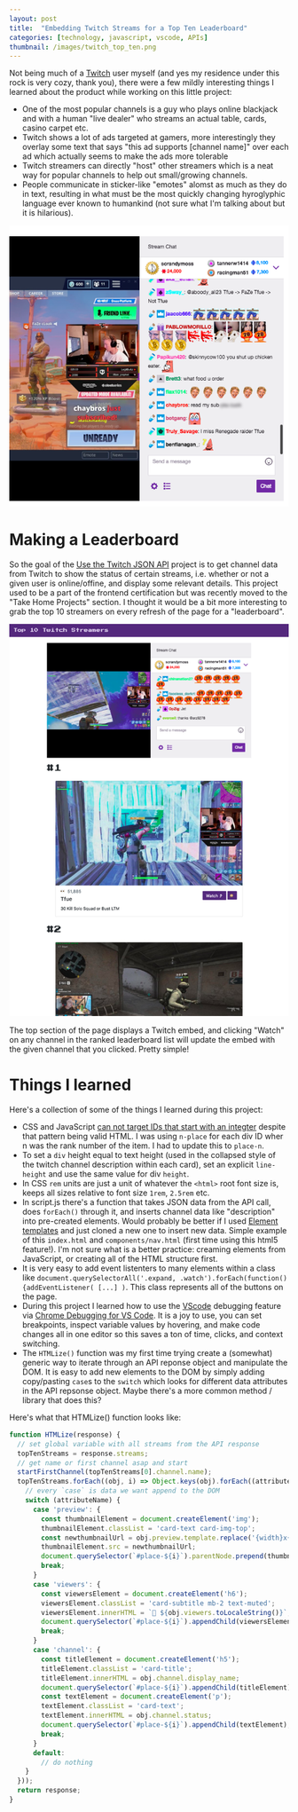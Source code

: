 ```yaml
---
layout: post
title:  "Embedding Twitch Streams for a Top Ten Leaderboard"
categories: [technology, javascript, vscode, APIs]
thumbnail: /images/twitch_top_ten.png
---
```


Not being much of a [Twitch](https://twitch.com) user myself (and yes my residence under this rock is very cozy, thank you), there were a few mildly interesting things I learned about the product while working on this little project:

- One of the most popular channels is a guy who plays online blackjack and with a human "live dealer" who streams an actual table, cards, casino carpet etc.
- Twitch shows a lot of ads targeted at gamers, more interestingly they overlay some text that says "this ad supports [channel name]" over each ad which actually seems to make the ads more tolerable
- Twitch streamers can directly "host" other streamers which is a neat way for popular channels to help out small/growing channels.
- People communicate in sticker-like "emotes" alomst as much as they do in text, resulting in what must be the most quickly changing hyroglyphic language ever known to humankind (not sure what I'm talking about but it is hilarious).

![what is going on](/images/twitch_chat.png)

# Making a Leaderboard

So the goal of the [Use the Twitch JSON API](https://learn.freecodecamp.org/coding-interview-prep/take-home-projects/use-the-twitch-json-api/) project is to get channel data from Twitch to show the status of certain streams, i.e. whether or not a given user is online/offine, and display some relevant details. This project used to be a part of the frontend certification but was recently moved to the "Take Home Projects" section. I thought it would be a bit more interesting to grab the top 10 streamers on every refresh of the page for a "leaderboard".

![mobile view of top ten list](/images/twitch_top_ten.png)

The top section of the page displays a Twitch embed, and clicking "Watch" on any channel in the ranked leaderboard list will update the embed with the given channel that you clicked. Pretty simple!

# Things I learned

Here's a collection of some of the things I learned during this project:

- CSS and JavaScript [can not target IDs that start with an integter](https://stackoverflow.com/questions/22141358/why-can-an-element-id-not-start-with-an-integer) despite that pattern being valid HTML. I was using `n-place` for each div ID wher n was the rank number of the item. I had to update this to `place-n`.
- To set a `div` height equal to text height (used in the collapsed style of the twitch channel description within each card), set an explicit `line-height` and use the same value for div `height`.
- In CSS `rem` units are just a unit of whatever the `<html>` root font size is, keeps all sizes relative to font size `1rem`, `2.5rem` etc.
- In script.js there's a function that takes JSON data from the API call, does `forEach()` through it, and inserts channel data like "description" into pre-created elements. Would probably be better if I used [Element templates](https://developer.mozilla.org/en-US/docs/Web/HTML/Element/template) and just cloned a new one to insert new data. Simple example of this `index.html` and `components/nav.html` (first time using this html5 feature!). I'm not sure what is a better practice: creaming elements from JavaScript, or creating all of the HTML structure first.
- It is very easy to add event listenters to many elements within a class like `document.querySelectorAll('.expand, .watch').forEach(function() {addEventListener( [...] )`. This class represents all of the buttons on the page.
- During this project I learned how to use the [VScode](https://code.visualstudio.com/) debugging feature via [Chrome Debugging for VS Code](https://code.visualstudio.com/blogs/2016/02/23/introducing-chrome-debugger-for-vs-code). It is a joy to use, you can set breakpoints, inspect variable values by hovering, and make code changes all in one editor so this saves a ton of time, clicks, and context switching.
- The `HTMLize()` function was my first time trying create a (somewhat) generic way to iterate through an API reponse object and manipulate the DOM. It is easy to add new elements to the DOM by simply adding copy/pasting `case`s to the `switch` which looks for different data attributes in the API repsonse object. Maybe there's a more common method / library that does this?

Here's what that HTMLize() function looks like:

```javascript
function HTMLize(response) {
  // set global variable with all streams from the API response
  topTenStreams = response.streams;
  // get name or first channel asap and start
  startFirstChannel(topTenStreams[0].channel.name);
  topTenStreams.forEach((obj, i) => Object.keys(obj).forEach((attributeName) => {
    // every `case` is data we want append to the DOM
    switch (attributeName) {
      case 'preview': {
        const thumbnailElement = document.createElement('img');
        thumbnailElement.classList = 'card-text card-img-top';
        const newthumbnailUrl = obj.preview.template.replace('{width}x{height}','770x430'); // arbitrary size
        thumbnailElement.src = newthumbnailUrl;
        document.querySelector(`#place-${i}`).parentNode.prepend(thumbnailElement);
        break;
      }
      case 'viewers': {
        const viewersElement = document.createElement('h6');
        viewersElement.classList = 'card-subtitle mb-2 text-muted';
        viewersElement.innerHTML = `👀 ${obj.viewers.toLocaleString()}`;
        document.querySelector(`#place-${i}`).appendChild(viewersElement);
        break;
      }
      case 'channel': {
        const titleElement = document.createElement('h5');
        titleElement.classList = 'card-title';
        titleElement.innerHTML = obj.channel.display_name;
        document.querySelector(`#place-${i}`).appendChild(titleElement);
        const textElement = document.createElement('p');
        textElement.classList = 'card-text';
        textElement.innerHTML = obj.channel.status;
        document.querySelector(`#place-${i}`).appendChild(textElement);
        break;
      }
      default:
        // do nothing
    }
  }));
  return response;
}
```

